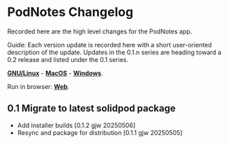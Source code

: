# PodNotes Changelog

Recorded here are the high level changes for the PodNotes app.

Guide: Each version update is recorded here with a short user-oriented
description of the update. Updates in the 0.1.n series are heading
toward a 0.2 release and listed under the 0.1 series.

[**GNU/Linux**](https://solidcommunity.au/installers/podnotes-dev-linux.zip) -
[**MacOS**](https://solidcommunity.au/installers/podnotes-dev-macos.zip) -
[**Windows**](https://solidcommunity.au/installers/podnotes-dev-windows-inno.exe).

Run in browser: [**Web**](https://podnotes.solidcommunity.au).

## 0.1 Migrate to latest solidpod package

+ Add installer builds [0.1.2 gjw 20250506]
+ Resync and package for distribution [0.1.1 gjw 20250505]
